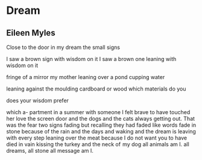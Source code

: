 # Dream
## Eileen Myles
Close to the
door in
my dream the
small signs

I saw a brown
sign with wisdom
on it
I saw a brown
one leaning
with wisdom
on it

fringe of a mirror
my mother
leaning over a pond
cupping water

leaning against
the moulding
cardboard or
wood which materials do you

does your wisdom prefer

which a-
partment in a summer
with someone
I felt brave to
have touched
her love the screen
door and the dogs
and the cats always
getting out. That
was the fear
two signs
fading but recalling
they had faded like words
fade in stone because
of the rain and the days
and waking and the dream
is leaving with every
step leaning over the meat
because I do not want
you to have died in vain
kissing the turkey and
the neck of  my dog
all animals am I.
all dreams, all stone
all message am I.
